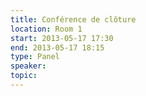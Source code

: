 ```yaml
---
title: Conférence de clôture
location: Room 1
start: 2013-05-17 17:30
end: 2013-05-17 18:15
type: Panel
speaker: 
topic: 
---
```


